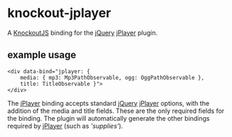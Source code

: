 knockout-jplayer
================

A [KnockoutJS](http://knockoutjs.com/) binding for the [jQuery](http://jquery.com/) [jPlayer](http://jplayer.org/) plugin.


example usage
-------------
	<div data-bind="jplayer: {
		media: { mp3: Mp3PathObservable, ogg: OggPathObservable },
		title: TitleObservable }">
	</div>

The [jPlayer](http://jplayer.org/) binding accepts standard [jQuery](http://jquery.com/) [jPlayer](http://jplayer.org/) options, with the addition of the 
media and title fields. These are the only required fields for the binding. The plugin
will automatically generate the other bindings required by [jPlayer](http://jplayer.org/) (such as *'supplies'*).
